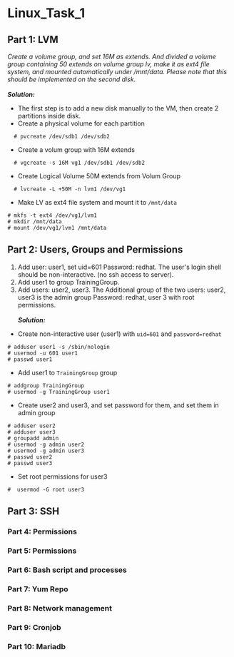 # Linux_Task_1
## Part 1: LVM
_Create a volume group, and set 16M as extends. And divided a volume group containing 50 extends on
volume group lv, make it as ext4 file system, and mounted automatically under /mnt/data. Please
note that this should be implemented on the second disk._
<br><br>
***Solution:***
* The first step is to add a new disk manually to the VM, then create 2 partitions inside disk.
* Create a physical volume for each partition
```
  # pvcreate /dev/sdb1 /dev/sdb2
```

* Create a volum group with 16M extends
```
  # vgcreate -s 16M vg1 /dev/sdb1 /dev/sdb2
```

* Create Logical Volume 50M extends from Volum Group
```
  # lvcreate -L +50M -n lvm1 /dev/vg1
```

* Make LV as ext4 file system and mount it to `/mnt/data`
```
# mkfs -t ext4 /dev/vg1/lvm1 
# mkdir /mnt/data
# mount /dev/vg1/lvm1 /mnt/data 
```

## Part 2: Users, Groups and Permissions

1. Add user: user1, set uid=601 Password: redhat. The user's login shell should be non-interactive. (no ssh access to server).
2. Add user1 to group TrainingGroup.
3. Add users: user2, user3. The Additional group of the two users: user2, user3 is the admin group Password: redhat, user 3 with root permissions.
<br><br>
***Solution:***
* Create non-interactive user (user1) with `uid=601` and `password=redhat`
```
# adduser user1 -s /sbin/nologin
# usermod -u 601 user1
# passwd user1
```
* Add user1 to `TrainingGroup` group
```
# addgroup TrainingGroup
# usermod -g TrainingGroup user1
```

* Create user2 and user3, and set password for them, and set them in admin group
```
# adduser user2
# adduser user3
# groupadd admin
# usermod -g admin user2
# usermod -g admin user3
# passwd user2
# passwd user3
```

* Set root permissions for user3
```
#  usermod -G root user3
```

## Part 3: SSH

### Part 4: Permissions

### Part 5: Permissions

### Part 6: Bash script and processes

### Part 7: Yum Repo

### Part 8: Network management

### Part 9: Cronjob

### Part 10: Mariadb
